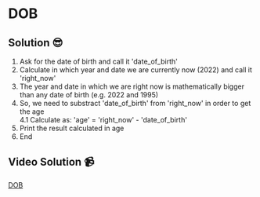 # DOB

## Solution 😎

1. Ask for the date of birth and call it 'date_of_birth'
2. Calculate in which year and date we are currently now (2022) and call it 'right_now'
3. The year and date in which we are right now is mathematically bigger than any date of birth (e.g. 2022 and 1995)
4. So, we need to substract 'date_of_birth' from 'right_now' in order to get the age <br>
   4.1 Calculate as: 'age' = 'right_now' - 'date_of_birth'
5. Print the result calculated in age
6. End

## Video Solution 📹

[DOB](https://edpuzzle.com/assignments/637d8a2669656b40f6750a3f/watch)
